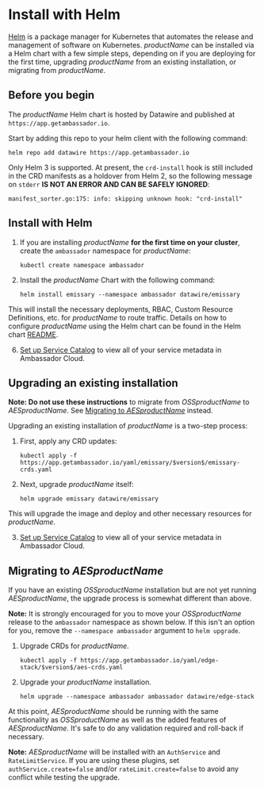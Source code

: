 # Install with Helm

[Helm](https://helm.sh) is a package manager for Kubernetes that automates the release and management of software on Kubernetes. $productName$ can be installed via a Helm chart with a few simple steps, depending on if you are deploying for the first time, upgrading $productName$ from an existing installation, or migrating from $productName$.

## Before you begin

The $productName$ Helm chart is hosted by Datawire and published at `https://app.getambassador.io`.

Start by adding this repo to your helm client with the following command:

```
helm repo add datawire https://app.getambassador.io
```

Only Helm 3 is supported. At present, the `crd-install` hook is still included in the CRD manifests as a holdover from Helm 2, so the following message on `stderr` **IS NOT AN ERROR AND CAN BE SAFELY IGNORED**:
```
manifest_sorter.go:175: info: skipping unknown hook: "crd-install"
```

## Install with Helm

1. If you are installing $productName$ **for the first time on your cluster**, create the `ambassador` namespace for $productName$:

   ```
   kubectl create namespace ambassador
   ```

2. Install the $productName$ Chart with the following command:

   ```
   helm install emissary --namespace ambassador datawire/emissary
   ```

  This will install the necessary deployments, RBAC, Custom Resource Definitions, etc. for $productName$ to route traffic. Details on how to configure $productName$ using the Helm chart can be found in the Helm chart [README](https://github.com/emissary-ingress/emissary/tree/$branch$/charts/emissary-ingress).

6. [Set up Service Catalog](../../../tutorials/getting-started/#2-routing-traffic-from-the-edge) to view all of your service metadata in Ambassador Cloud.

## Upgrading an existing installation

**Note: Do not use these instructions** to migrate from $OSSproductName$ to $AESproductName$. See [Migrating to $AESproductName$](#migrating-to-the-ambassador-edge-stack) instead.

Upgrading an existing installation of $productName$ is a two-step process:

1. First, apply any CRD updates:

   ```
   kubectl apply -f https://app.getambassador.io/yaml/emissary/$version$/emissary-crds.yaml
   ```

2. Next, upgrade $productName$ itself:

   ```
   helm upgrade emissary datawire/emissary
   ```

  This will upgrade the image and deploy and other necessary resources for $productName$.

3. [Set up Service Catalog](../../../tutorials/getting-started/#3-connect-your-cluster-to-ambassador-cloud) to view all of your service metadata in Ambassador Cloud.

## Migrating to $AESproductName$

If you have an existing $OSSproductName$ installation but are not yet running $AESproductName$, the upgrade process is somewhat different than above.

**Note:** It is strongly encouraged for you to move your $OSSproductName$ release to the `ambassador` namespace as shown below. If this isn't an option for you, remove the `--namespace ambassador` argument to `helm upgrade`.

1. Upgrade CRDs for $productName$.

   ```
   kubectl apply -f https://app.getambassador.io/yaml/edge-stack/$version$/aes-crds.yaml
   ```

2. Upgrade your $productName$ installation.

   ```
   helm upgrade --namespace ambassador ambassador datawire/edge-stack
   ```

At this point, $AESproductName$ should be running with the same functionality as $OSSproductName$ as well as the added features of $AESproductName$. It's safe to do any validation required and roll-back if necessary.

**Note:** $AESproductName$ will be installed with an `AuthService` and `RateLimitService`. If you are using these plugins, set `authService.create=false` and/or `rateLimit.create=false` to avoid any conflict while testing the upgrade.
